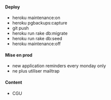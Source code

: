 #### Deploy

- heroku maintenance:on
- heroku pgbackups:capture
- git push
- heroku run rake db:migrate
- heroku run rake db:seed
- heroku maintenance:off

#### Mise en prod

- new application reminders every monday only
- ne plus utiliser mailtrap

#### Content

  - CGU

